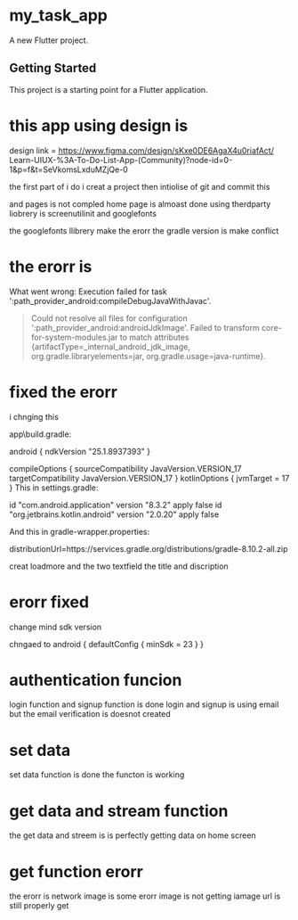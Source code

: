 # my_task_app

A new Flutter project.

## Getting Started

This project is a starting point for a Flutter application.

# this app using design is 

design link =  https://www.figma.com/design/sKxe0DE6AgaX4u0riafAct/    Learn-UIUX-%3A-To-Do-List-App-(Community)?node-id=0-1&p=f&t=SeVkomsLxduMZjQe-0

the first part of i do  i  creat a project then intiolise of git and commit this 

and pages is not compled home page is almoast done 
using therdparty liobrery is screenutilinit
and googlefonts 

the googlefonts llibrery make the erorr the gradle version is make conflict

# the erorr is  

What went wrong:
Execution failed for task ':path_provider_android:compileDebugJavaWithJavac'.
> Could not resolve all files for configuration ':path_provider_android:androidJdkImage'.
   > Failed to transform core-for-system-modules.jar to match attributes {artifactType=_internal_android_jdk_image, org.gradle.libraryelements=jar, org.gradle.usage=java-runtime}.


# fixed the erorr 

i chnging this

app\build.gradle:

android {
  ndkVersion "25.1.8937393"
}

compileOptions {
  sourceCompatibility JavaVersion.VERSION_17
  targetCompatibility JavaVersion.VERSION_17
}
kotlinOptions {
  jvmTarget = 17
}
This in settings.gradle:

id "com.android.application" version "8.3.2" apply false
id "org.jetbrains.kotlin.android" version "2.0.20" apply false


And this in gradle-wrapper.properties:

distributionUrl=https\://services.gradle.org/distributions/gradle-8.10.2-all.zip


creat loadmore and the two textfield the title and discription


# erorr fixed

change mind sdk version

chngaed to
android {
    defaultConfig {
        minSdk = 23
    }
}

# authentication funcion 

login function and signup function is done login and signup is using email but the email verification is doesnot created 

# set data 

set data function is done the functon is working 

# get data and stream function 

the get data and streem is is perfectly getting data on home screen

# get function erorr 

the erorr is network image is some erorr
image is not getting iamage url is still properly get 

